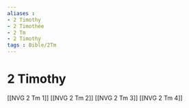 ```yaml
---
aliases : 
- 2 Timothy
- 2 Timothée
- 2 Tm
- 2 Timothy
tags : Bible/2Tm
---
```


# 2 Timothy

[[NVG 2 Tm 1]]
[[NVG 2 Tm 2]]
[[NVG 2 Tm 3]]
[[NVG 2 Tm 4]]

